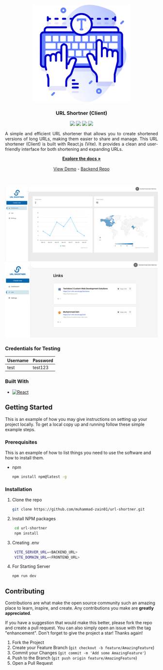 <br />
<div align="center">
<img src="https://raw.githubusercontent.com/Muhammad-Zain01/typing-test-app/main/public/logo.png" style="width: 320px;" />
<h3 align="center">URL Shortner (Client)</h3>
<div>
    <a href="https://github.com/muhammad-zain01/url-shortner/graphs/contributors"><img src="https://img.shields.io/github/contributors/muhammad-zain01/url-shortner.svg?style=for-the-badge" /></a>
    <a href="https://github.com/muhammad-zain01/url-shortner/network/members"><img src="https://img.shields.io/github/forks/muhammad-zain01/url-shortner.svg?style=for-the-badge" /></a>
    <a href="https://github.com/muhammad-zain01/url-shortner/stargazers"><img src="https://img.shields.io/github/stars/muhammad-zain01/url-shortner.svg?style=for-the-badge" /></a>
    <a href="https://github.com/muhammad-zain01/url-shortner/issues"><img src="https://img.shields.io/github/issues/muhammad-zain01/url-shortner.svg?style=for-the-badge" /></a>
</div>

  <p align="center" style="text-align: justify;">
    A simple and efficient URL shortener that allows you to create shortened versions of long URLs, making them easier to share and manage. This URL shortener (Client) is built with React.js (Vite). It provides a clean and user-friendly interface for both shortening and expanding URLs.
  </p>
    <a href="https://github.com/muhammad-zain01/url-shortner"><strong>Explore the docs »</strong></a>
    <br />
    <br />
    <a href="https://url-shortr.vercel.app/">View Demo</a>
    -
    <a href="https://github.com/Muhammad-Zain01/url-shortner-backend/">Backend Repo</a>
    <br />
    <br />
    <br />
</div>


[![Product Name Screen Shot][product-screenshot]](https://url-shortr.vercel.app/)
[![Product Name Screen Shot][product-screenshot2]](https://url-shortr.vercel.app/)

### Credentials for Testing

| Username | Password     |
|----------|--------------|
| test    | test123  |


### Built With

* [![React][React.js]][React-url]

## Getting Started

This is an example of how you may give instructions on setting up your project locally.
To get a local copy up and running follow these simple example steps.

### Prerequisites

This is an example of how to list things you need to use the software and how to install them.
* npm
  ```sh
  npm install npm@latest -g
  ```

### Installation

1. Clone the repo
   ```sh
   git clone https://github.com/muhammad-zain01/url-shortner.git
   ```
2. Install NPM packages
   ```sh
    cd url-shortner
    npm install
   ```
3. Creating .env
   ```sh
    VITE_SERVER_URL=<BACKEND_URL>
    VITE_DOMAIN_URL=<FRONTEND_URL>
   ```

4. For Starting Server
   ```sh
   npm run dev
   ```


<!-- CONTRIBUTING -->
## Contributing

Contributions are what make the open source community such an amazing place to learn, inspire, and create. Any contributions you make are **greatly appreciated**.

If you have a suggestion that would make this better, please fork the repo and create a pull request. You can also simply open an issue with the tag "enhancement".
Don't forget to give the project a star! Thanks again!

1. Fork the Project
2. Create your Feature Branch (`git checkout -b feature/AmazingFeature`)
3. Commit your Changes (`git commit -m 'Add some AmazingFeature'`)
4. Push to the Branch (`git push origin feature/AmazingFeature`)
5. Open a Pull Request


[contributors-shield]: https://img.shields.io/github/contributors/muhammad-zain01/url-shortner.svg?style=for-the-badge
[contributors-url]: https://github.com/muhammad-zain01/url-shortner/graphs/contributors
[forks-shield]: https://img.shields.io/github/forks/muhammad-zain01/url-shortner.svg?style=for-the-badge
[forks-url]: https://github.com/muhammad-zain01/url-shortner/network/members
[stars-shield]: https://img.shields.io/github/stars/muhammad-zain01/url-shortner.svg?style=for-the-badge
[stars-url]: https://github.com/muhammad-zain01/url-shortner/stargazers
[issues-shield]: https://img.shields.io/github/issues/muhammad-zain01/url-shortner.svg?style=for-the-badge
[issues-url]: https://github.com/muhammad-zain01/url-shortner/issues
[license-shield]: https://img.shields.io/github/license/muhammad-zain01/url-shortner.svg?style=for-the-badge
[license-url]: https://github.com/muhammad-zain01/url-shortner/blob/master/LICENSE.txt
[linkedin-shield]: https://img.shields.io/badge/-LinkedIn-black.svg?style=for-the-badge&logo=linkedin&colorB=555
[linkedin-url]: https://linkedin.com/in/linkedin_username
[product-screenshot]: https://raw.githubusercontent.com/Muhammad-Zain01/url-shortner/main/preview.png
[product-screenshot2]: https://raw.githubusercontent.com/Muhammad-Zain01/url-shortner/main/preview2.png
[Next.js]: https://img.shields.io/badge/next.js-000000?style=for-the-badge&logo=nextdotjs&logoColor=white

[Express.js]: https://img.shields.io/badge/express.js-f1dd1c?style=for-the-badge
[Node.js]: https://img.shields.io/badge/Node.js-43853D?style=for-the-badge&logo=node.js&logoColor=white
[Next-url]: https://nextjs.org/
[React.js]: https://img.shields.io/badge/React-4A4A55?style=for-the-badge&logo=react&logoColor=white
[React-url]: https://reactjs.org/
[Vue.js]: https://img.shields.io/badge/Vue.js-35495E?style=for-the-badge&logo=vuedotjs&logoColor=4FC08D
[Vue-url]: https://vuejs.org/
[Angular.io]: https://img.shields.io/badge/Angular-DD0031?style=for-the-badge&logo=angular&logoColor=white
[Angular-url]: https://angular.io/
[Svelte.dev]: https://img.shields.io/badge/Svelte-4A4A55?style=for-the-badge&logo=svelte&logoColor=FF3E00
[Svelte-url]: https://svelte.dev/
[Laravel.com]: https://img.shields.io/badge/Laravel-FF2D20?style=for-the-badge&logo=laravel&logoColor=white
[Laravel-url]: https://laravel.com
[Bootstrap.com]: https://img.shields.io/badge/Bootstrap-563D7C?style=for-the-badge&logo=bootstrap&logoColor=white
[Bootstrap-url]: https://getbootstrap.com
[JQuery.com]: https://img.shields.io/badge/jQuery-0769AD?style=for-the-badge&logo=jquery&logoColor=white
[JQuery-url]: https://jquery.com 

